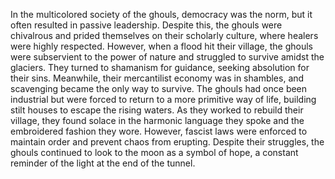 In the multicolored society of the ghouls, democracy was the norm, but it often resulted in passive leadership. Despite this, the ghouls were chivalrous and prided themselves on their scholarly culture, where healers were highly respected. However, when a flood hit their village, the ghouls were subservient to the power of nature and struggled to survive amidst the glaciers. They turned to shamanism for guidance, seeking absolution for their sins. Meanwhile, their mercantilist economy was in shambles, and scavenging became the only way to survive. The ghouls had once been industrial but were forced to return to a more primitive way of life, building stilt houses to escape the rising waters. As they worked to rebuild their village, they found solace in the harmonic language they spoke and the embroidered fashion they wore. However, fascist laws were enforced to maintain order and prevent chaos from erupting. Despite their struggles, the ghouls continued to look to the moon as a symbol of hope, a constant reminder of the light at the end of the tunnel.